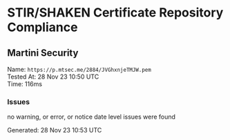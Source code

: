 # STIR/SHAKEN Certificate Repository Compliance

## Martini Security

Name: `https://p.mtsec.me/2884/JVGhxnjeTMJW.pem`\
Tested At: 28 Nov 23 10:50 UTC\
Time: 116ms

### Issues

no warning, or error, or notice date level issues were found

Generated: 28 Nov 23 10:53 UTC